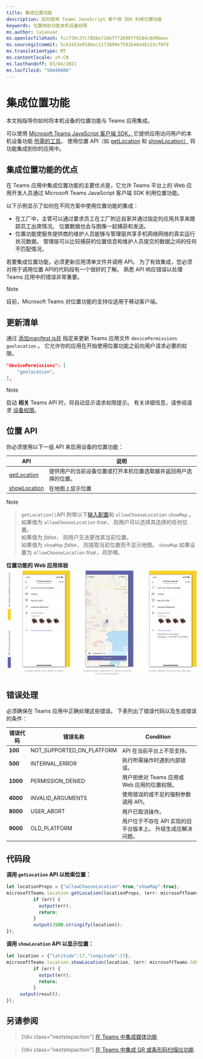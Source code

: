 ```yaml
---
title: 集成位置功能
description: 如何使用 Teams JavaScript 客户端 SDK 利用位置功能
keywords: 位置映射功能本机设备权限
ms.author: lajanuar
ms.openlocfilehash: fccf39c37c785be716bfff26907f9184c0d9beec
ms.sourcegitcommit: 5cb3453e918bec1173899e7591b48a48113cf8f0
ms.translationtype: MT
ms.contentlocale: zh-CN
ms.lasthandoff: 03/04/2021
ms.locfileid: "50449606"
---
```

# <a name="integrate-location-capabilities"></a>集成位置功能 

本文档指导你如何将本机设备的位置功能与 Teams 应用集成。  

可以使用 [Microsoft Teams JavaScript 客户端 SDK，](/javascript/api/overview/msteams-client?view=msteams-client-js-latest&preserve-view=true)它提供应用访问用户的本机设备功能 [所需的工具](native-device-permissions.md)。 使用位置 API（如 [getLocation](/javascript/api/@microsoft/teams-js/location?view=msteams-client-js-latest#getLocation_LocationProps___error__SdkError__location__Location_____void_) 和 [showLocation）](/javascript/api/@microsoft/teams-js/location?view=msteams-client-js-latest#showLocation_Location___error__SdkError__status__boolean_____void_) 将功能集成到你的应用中。 

## <a name="advantages-of-integrating-location-capabilities"></a>集成位置功能的优点

在 Teams 应用中集成位置功能的主要优点是，它允许 Teams 平台上的 Web 应用开发人员通过 Microsoft Teams JavaScript 客户端 SDK 利用位置功能。 

以下示例显示了如何在不同方案中使用位置功能的集成：
* 在工厂中，主管可以通过要求员工在工厂附近自家并通过指定的应用共享来跟踪员工出席情况。 位置数据也会与图像一起捕获和发送。
* 位置功能使服务提供商的维护人员能够与管理层共享手机网络网络的真实运行状况数据。 管理层可以比较捕获的位置信息和维护人员提交的数据之间的任何不匹配情况。

若要集成位置功能，必须更新应用清单文件并调用 API。 为了有效集成，您必须对用于调用位置 API[](#code-snippets)的代码段有一个很好的了解。 熟悉 API 响应错误以处理[](#error-handling)Teams 应用中的错误非常重要。

> [!NOTE] 
> 目前，Microsoft Teams 对位置功能的支持仅适用于移动客户端。

## <a name="update-manifest"></a>更新清单

通过 [ 添加manifest.js并](../../resources/schema/manifest-schema.md#devicepermissions) 指定来更新 Teams 应用文件 `devicePermissions` `geolocation` 。 它允许你的应用在开始使用位置功能之前向用户请求必要的权限。

``` json
"devicePermissions": [
    "geolocation",
],
```

> [!NOTE]
> 启动 **相关** Teams API 时，将自动显示请求权限提示。 有关详细信息，请参阅请求 [设备权限](native-device-permissions.md)。

## <a name="location-apis"></a>位置 API

你必须使用以下一组 API 来启用设备的位置功能：

| API      | 说明   |
| --- | --- |
|[getLocation](/javascript/api/@microsoft/teams-js/location?view=msteams-client-js-latest#getLocation_LocationProps___error__SdkError__location__Location_____void_) | 提供用户的当前设备位置或打开本机位置选取器并返回用户选择的位置。 |
|[showLocation](/javascript/api/@microsoft/teams-js/location?view=msteams-client-js-latest#showLocation) | 在地图上显示位置 |

> [!NOTE]

> `getLocation()`API 附带以下[输入配置](https://docs.microsoft.com/en-us/javascript/api/@microsoft/teams-js/locationprops?view=msteams-client-js-latest)和 `allowChooseLocation` `showMap` 。 <br/> 如果值为 `allowChooseLocation` *true，* 则用户可以选择其选择的任何位置。<br/>  如果值为 *false，* 则用户无法更改其当前位置。<br/> 如果值为 `showMap` *false，* 则提取当前位置而不显示地图。 `showMap` 如果设置为 `allowChooseLocation` *true，则忽略*。 

**位置功能的 Web 应用体验** 
 ![位置功能的 Web 应用体验](../../assets/images/tabs/location-capability.png)

## <a name="error-handling"></a>错误处理

必须确保在 Teams 应用中正确处理这些错误。 下表列出了错误代码以及生成错误的条件： 

|错误代码 |  错误名称     | Condition|
| --------- | --------------- | -------- |
| **100** | NOT_SUPPORTED_ON_PLATFORM | API 在当前平台上不受支持。|
| **500** | INTERNAL_ERROR | 执行所需操作时遇到内部错误。|
| **1000** | PERMISSION_DENIED |用户拒绝对 Teams 应用或 Web 应用的位置权限。|
| **4000** | INVALID_ARGUMENTS | 使用错误的或不足的强制参数调用 API。|
| **8000** | USER_ABORT |用户已取消操作。|
| **9000** | OLD_PLATFORM | 用户位于不存在 API 实现的旧平台版本上。 升级生成应解决问题。|

## <a name="code-snippets"></a>代码段

**调用 `getLocation` API 以检索位置：**

```javascript
let locationProps = {"allowChooseLocation":true,"showMap":true};
microsoftTeams.location.getLocation(locationProps, (err: microsoftTeams.SdkError, location: microsoftTeams.location.Location) => {
          if (err) {
            output(err);
            return;
          }
          output(JSON.stringify(location));
});
```

**调用 `showLocation` API 以显示位置：**

```javascript
let location = {"latitude":17,"longitude":17};
microsoftTeams.location.showLocation(location, (err: microsoftTeams.SdkError, result: boolean) => {
          if (err) {
            output(err);
            return;
          }
     output(result);
});
```

## <a name="see-also"></a>另请参阅

> [!div class="nextstepaction"]
> [在 Teams 中集成媒体功能](mobile-camera-image-permissions.md)

> [!div class="nextstepaction"]
> [在 Teams 中集成 QR 或条形码扫描仪功能](qr-barcode-scanner-capability.md)